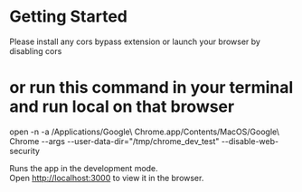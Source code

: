 # Getting Started

Please install any cors bypass extension or launch your browser by disabling cors

# or run this command in your terminal and run local on that browser
                          
open -n -a /Applications/Google\ Chrome.app/Contents/MacOS/Google\ Chrome --args --user-data-dir="/tmp/chrome_dev_test" --disable-web-security

Runs the app in the development mode.\
Open [http://localhost:3000](http://localhost:3000) to view it in the browser.
